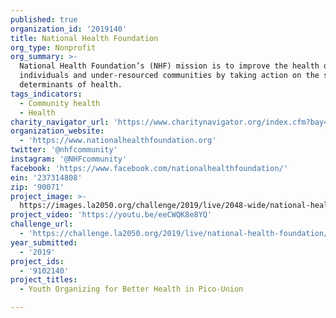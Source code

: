 ```yaml
---
published: true
organization_id: '2019140'
title: National Health Foundation
org_type: Nonprofit
org_summary: >-
  National Health Foundation’s (NHF) mission is to improve the health of
  individuals and under-resourced communities by taking action on the social
  determinants of health.
tags_indicators:
  - Community health
  - Health
charity_navigator_url: 'https://www.charitynavigator.org/index.cfm?bay=search.profile&ein=237314808'
organization_website:
  - 'https://www.nationalhealthfoundation.org'
twitter: '@nhfcommunity'
instagram: '@NHFcommunity'
facebook: 'https://www.facebook.com/nationalhealthfoundation/'
ein: '237314808'
zip: '90071'
project_image: >-
  https://images.la2050.org/challenge/2019/live/2048-wide/national-health-foundation.jpg
project_video: 'https://youtu.be/eeCWQK8e8YQ'
challenge_url:
  - 'https://challenge.la2050.org/2019/live/national-health-foundation/'
year_submitted:
  - '2019'
project_ids:
  - '9102140'
project_titles:
  - Youth Organizing for Better Health in Pico-Union

---
```

